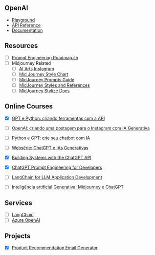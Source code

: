 ## OpenAI

- [Playground](https://platform.openai.com/playground?mode=chat&model=gpt-3.5-turbo)
- [API Reference](https://platform.openai.com/docs/api-reference/introduction)
- [Documentation](https://platform.openai.com/docs/introduction)

## Resources

- [ ] [Prompt Engineering Roadmap.sh](https://roadmap.sh/prompt-engineering)
- [ ] Midjourney Related
  - [ ] [AI Arts Instagram](https://www.instagram.com/robomar.ai.art/)
  - [ ] [Mid Journey Style Chart](https://weirdwonderfulai.art/resources/midjourney-style-chart-by-robomar-ai-art/)
  - [ ] [MidJourney Prompts Guide](https://medium.com/mlearning-ai/an-advanced-guide-to-writing-prompts-for-midjourney-text-to-image-aa12a1e33b6)
  - [ ] [MidJourney Styles and References](https://github.com/willwulfken/MidJourney-Styles-and-Keywords-Reference)
  - [ ] [MidJourney Stylize Docs](https://docs.midjourney.com/docs/stylize)

## Online Courses

- [x] [GPT e Python: criando ferramentas com a API](https://cursos.alura.com.br/course/gpt-python-criando-ferramentas-api)
- [ ] [OpenAI: criando uma postagem para o Instagram com IA Generativa](https://cursos.alura.com.br/course/openai-criando-postagem-instagram-ia-generativa)
- [ ] [Python e GPT: crie seu chatbot com IA](https://cursos.alura.com.br/course/python-gpt-crie-chatbot-ia)

- [ ] [Websérie: ChatGPT e IAs Generativas](https://www.youtube.com/playlist?list=PLh2Y_pKOa4Ud316ih975nbh3YbF5R4uZP)

- [x] [Building Systems with the ChatGPT API](https://learn.deeplearning.ai/chatgpt-building-system/lesson/1/introduction)
- [x] [ChatGPT Prompt Engineering for Developers](https://learn.deeplearning.ai/chatgpt-prompt-eng/lesson/1/introduction)
- [ ] [LangChain for LLM Application Development](https://learn.deeplearning.ai/langchain/)
- [ ] [Inteligência artificial Generativa: Midjourney e ChatGPT](https://cursos.alura.com.br/course/inteligencia-artificial-generativa-midjourney-chatgpt)

## Services
- [ ] [LangChain](https://python.langchain.com/docs/get_started/introduction)
- [ ] [Azure OpenAI](https://learn.microsoft.com/pt-br/azure/?product=popular)

## Projects

- [x] [Product Recommendation Email Generator](https://github.com/helioLJ/gpt-and-python/blob/main/creating-tools/product_recommendation_email_generator.py)
